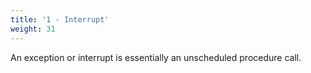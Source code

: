 ```yaml
---
title: '1 - Interrupt'
weight: 31
---
```




An exception or interrupt is essentially an unscheduled procedure call.